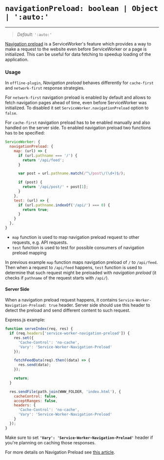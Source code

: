 # `navigationPreload: boolean | Object | ':auto:'`

___________________________________

> _Default:_ `':auto:'`

[Navigation preload](https://developers.google.com/web/updates/2017/02/navigation-preload) is a ServiceWorker's feature which provides a way to make a request to the website even before ServiceWorker or a page is initialized. This can be useful for data fetching to speedup loading of the application.

### Usage

In `offline-plugin`, _Navigation preload_ behaves differently for `cache-first` and `network-first` response strategies.

For `network-first` navigation preload is enabled by default and allows to fetch navigation pages ahead of time, even before ServiceWorker was initialized. To disabled it set `ServiceWorker.navigationPreload` option to `false`.

For `cache-first` navigation preload has to be enabled manually and also handled on the server side. To enabled navigation preload two functions has to be specified:

```js
ServiceWorker: {
  navigationPreload: {
    map: (url) => {
      if (url.pathname === '/') {
        return '/api/feed';
      }

      var post = url.pathname.match(/^\/post\/(\d+)$/);

      if (post) {
        return '/api/post/' + post[1];
      }
    },
    test: (url) => {
      if (url.pathname.indexOf('/api/') === 0) {
        return true;
      }
    }
  },
}
```

* `map` function is used to map navigation preload request to other requests, e.g. API requests.
* `test` function is used to test for possible consumers of navigation preload mapping

In previous example `map` function maps navigation preload of `/` to `/api/feed`. Then when a request to `/api/feed` happens, `test` function is used to determine that such request might be preloaded with _navigation preload_ (it checks if `pathname` of the request starts with `/api/`).

#### Server Side

When a navigation preload request happens, it contains `Service-Worker-Navigation-Preload: true` header. Server side should use this header to detect the preload and send different content to such request.

Express.js example:

```js
function serveIndex(req, res) {
  if (req.headers['service-worker-navigation-preload']) {
    res.set({
      'Cache-Control': 'no-cache',
      'Vary': 'Service-Worker-Navigation-Preload'
    });

    fetchFeedData(req).then((data) => {
      res.send(data);
    });

    return;
  }

  res.sendFile(path.join(WWW_FOLDER, 'index.html'), {
    cacheControl: false,
    acceptRanges: false,
    headers: {
      'Cache-Control': 'no-cache',
      'Vary': 'Service-Worker-Navigation-Preload'
    }
  });
}
```

Make sure to set **`'Vary': 'Service-Worker-Navigation-Preload'`** header if you're planning on caching those responses.

For more details on Navigation Preload see [this article](https://developers.google.com/web/updates/2017/02/navigation-preload).